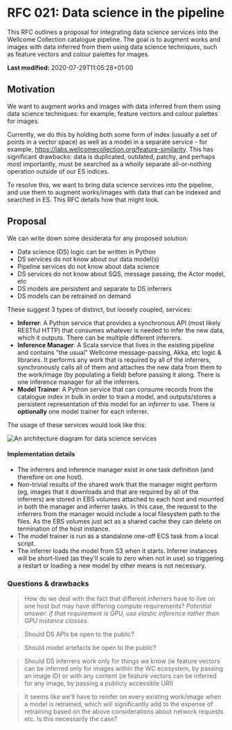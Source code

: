 # RFC 021: Data science in the pipeline

This RFC outlines a proposal for integrating data science services into the Wellcome Collection catalogue pipeline. The goal is to augment works and images with data inferred from them using data science techniques, such as feature vectors and colour palettes for images.

**Last modified:** 2020-07-29T11:05:28+01:00

## Motivation

We want to augment works and images with data inferred from them using data science techniques: for example, feature vectors and colour palettes for images.

Currently, we do this by holding both some form of index (usually a set of points in a vector space) as well as a model in a separate service - for example, https://labs.wellcomecollection.org/feature-similarity. This has significant drawbacks: data is duplicated, outdated, patchy, and perhaps most importantly, must be searched as a wholly separate all-or-nothing operation outside of our ES indices.

To resolve this, we want to bring data science services into the pipeline, and use them to augment works/images with data that can be indexed and searched in ES. This RFC details how that might look.

## Proposal

We can write down some desiderata for any proposed solution:

- Data science (DS) logic can be written in Python
- DS services do not know about our data model(s)
- Pipeline services do not know about data science
- DS services do not know about SQS, message passing, the Actor model, etc
- DS models are persistent and separate to DS inferrers
- DS models can be retrained on demand

These suggest 3 types of distinct, but loosely coupled, services:

- **Inferrer**: A Python service that provides a synchronous API (most likely RESTful HTTP) that consumes whatever is needed to infer the new data, which it outputs. There can be multiple different inferrers.
- **Inference Manager**: A Scala service that lives in the existing pipeline and contains "the usual" Wellcome message-passing, Akka, etc logic & libraries. It performs any work that is required by all of the inferrers, synchronously calls all of them and attaches the new data from them to the work/image (by populating a field) before passing it along. There is one inference manager for all the inferrers.
- **Model Trainer**: A Python service that can consume records from the catalogue index in bulk in order to train a model, and outputs/stores a persistent representation of this model for an *inferrer* to use. There is **optionally** one model trainer for each inferrer.

The usage of these services would look like this:

![An architecture diagram for data science services](https://user-images.githubusercontent.com/4429247/88694368-5bde8d00-d0f8-11ea-8d0b-4b1c7687877b.png)

#### Implementation details

- The inferrers and inference manager exist in one task definition (and therefore on one host).
- Non-trivial results of the shared work that the manager might perform (eg, images that it downloads and that are required by all of the inferrers) are stored in EBS volumes attached to each host and mounted in both the manager and inferrer tasks. In this case, the request to the inferrers from the manager would include a local filesystem path to the files. As the EBS volumes just act as a shared cache they can delete on termination of the host instance.
- The model trainer is run as a standalone one-off ECS task from a local script.
- The inferrer loads the model from S3 when it starts. Inferrer instances will be short-lived (as they'll scale to zero when not in use) so triggering a restart or loading a new model by other means is not necessary.

### Questions & drawbacks

> How do we deal with the fact that different inferrers have to live on one host but may have differing compute requirements? *Potential answer: if that requirement is GPU, use elastic inference rather than GPU instance classes*.

> Should DS APIs be open to the public?

> Should model artefacts be open to the public?

> Should DS inferrers work only for things we know (ie feature vectors can be inferred only for images within the WC ecosystem, by passing an image ID) or with any content (ie feature vectors can be inferred for any image, by passing a publicly accessible URI)

> It seems like we'll have to reinfer on every existing work/image when a model is retrained, which will significantly add to the expense of retraining based on the above considerations about network requests etc. Is this necessarily the case?
